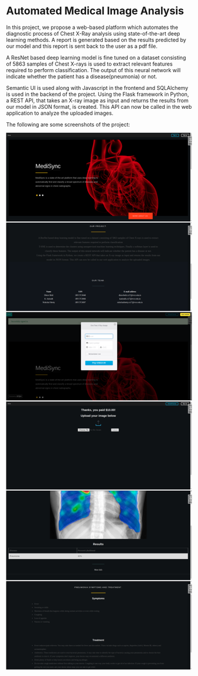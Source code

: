 # Automated Medical Image Analysis
In this project, we propose a web-based platform which automates the diagnostic process of Chest X-Ray analysis using state-of-the-art deep learning methods. A report is generated based on the results predicted by our model and this report is sent back to the user as a pdf file.


A ResNet based deep learning model is fine tuned on a dataset consisting of 5863 samples of Chest X-rays is used to extract relevant features required to perform classification. The output of this neural network will indicate whether the patient has a disease(pneumonia) or not.


Semantic UI is used along with Javascript in the frontend and SQLAlchemy is used in the backend of the project.
Using the Flask framework in Python, a REST API, that takes an X-ray image as input and returns the results from our model in JSON format, is created. This API can now be called in the web application to analyze the uploaded images.

The following are some screenshots of the project:


![Image](images/image1.png)
![Image](images/image2.png)
![Image](images/image3.png)
![Image](images/image4.png)
![Image](images/image5.png)
![Image](images/image6.png)


